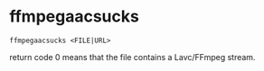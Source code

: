 # ffmpegaacsucks

```
ffmpegaacsucks <FILE|URL>
```

return code 0 means that the file contains a Lavc/FFmpeg stream.
